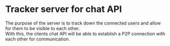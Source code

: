 # Tracker server for chat API

The purpose of the server is to track down the connected users and allow for them to be visible to each other. \
With this, the clients chat API will be able to establish a P2P connection with each other for communication.
